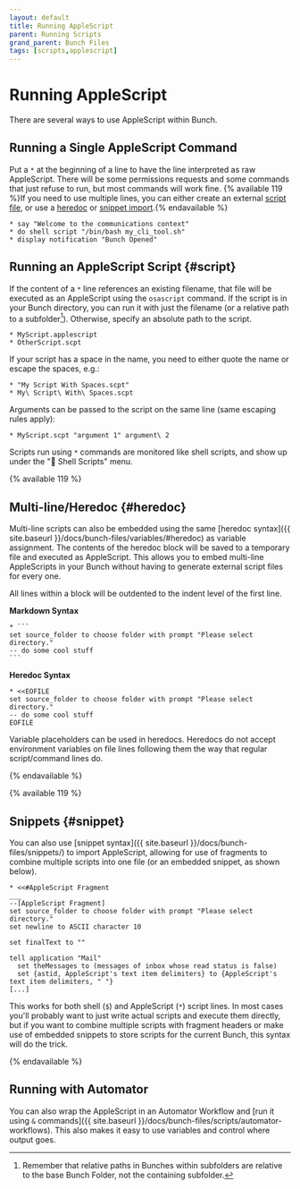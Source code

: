 ```yaml
---
layout: default
title: Running AppleScript
parent: Running Scripts
grand_parent: Bunch Files
tags: [scripts,applescript]
---
```

# Running AppleScript

There are several ways to use AppleScript within Bunch.

## Running a Single AppleScript Command

Put a `*` at the beginning of a line to have the line interpreted as raw AppleScript. There will be some permissions requests and some commands that just refuse to run, but most commands will work fine. {% available 119 %}If you need to use multiple lines, you can either create an external [script file](#script), or use a [heredoc](#heredoc) or [snippet import](#snippet).{% endavailable %}

```bunch
* say "Welcome to the communications context"
* do shell script "/bin/bash my_cli_tool.sh" 
* display notification "Bunch Opened"
```

## Running an AppleScript Script {#script}

If the content of a `*` line references an existing filename, that file will be executed as an AppleScript using the `osascript` command. If the script is in your Bunch directory, you can run it with just the filename (or a relative path to a subfolder[^relative]). Otherwise, specify an absolute path to the script.

[^relative]: Remember that relative paths in Bunches within subfolders are relative to the base Bunch Folder, not the containing subfolder.

```bunch
* MyScript.applescript
* OtherScript.scpt
```

If your script has a space in the name, you need to either quote the name or escape the spaces, e.g.:

```bunch
* "My Script With Spaces.scpt"
* My\ Script\ With\ Spaces.scpt
```

Arguments can be passed to the script on the same line (same escaping rules apply):

```bunch
* MyScript.scpt "argument 1" argument\ 2
```

Scripts run using `*` commands are monitored like shell scripts, and show up under the "🔴 Shell Scripts" menu.

{% available 119 %}

## Multi-line/Heredoc {#heredoc}

Multi-line scripts can also be embedded using the same [heredoc syntax]({{ site.baseurl }}/docs/bunch-files/variables/#heredoc) as variable assignment. The contents of the heredoc block will be saved to a temporary file and executed as AppleScript. This allows you to embed multi-line AppleScripts in your Bunch without having to generate external script files for every one.

All lines within a block will be outdented to the indent level of the first line.

__Markdown Syntax__

````bunch
* ```
set source_folder to choose folder with prompt "Please select directory."
-- do some cool stuff
```
````

__Heredoc Syntax__

```bunch
* <<EOFILE
set source_folder to choose folder with prompt "Please select directory."
-- do some cool stuff
EOFILE
```

Variable placeholders can be used in heredocs. Heredocs do not accept environment variables on file lines following them the way that regular script/command lines do.

{% endavailable %}

{% available 119 %}

## Snippets {#snippet}

You can also use [snippet syntax]({{ site.baseurl }}/docs/bunch-files/snippets/) to import AppleScript, allowing for use of fragments to combine multiple scripts into one file (or an embedded snippet, as shown below).

```bunch
* <<#AppleScript Fragment
___
--[AppleScript Fragment]
set source_folder to choose folder with prompt "Please select directory."
set newline to ASCII character 10

set finalText to ""

tell application "Mail"
  set theMessages to (messages of inbox whose read status is false)
  set {astid, AppleScript's text item delimiters} to {AppleScript's text item delimiters, " "}
[...]
```

This works for both shell (`$`) and AppleScript (`*`) script lines. In most cases you'll probably want to just write actual scripts and execute them directly, but if you want to combine multiple scripts with fragment headers or make use of embedded snippets to store scripts for the current Bunch, this syntax will do the trick.

{% endavailable %}

## Running with Automator

You can also wrap the AppleScript in an Automator Workflow and [run it using `&` commands]({{ site.baseurl }}/docs/bunch-files/scripts/automator-workflows). This also makes it easy to use variables and control where output goes.


